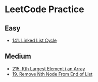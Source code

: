 
# LeetCode Practice

## Easy
- [141. Linked List Cycle](!https://leetcode.com/problems/linked-list-cycle/)
## Medium
- [215. Kth Largest Element i an Array](!https://leetcode.com/problems/kth-largest-element-in-an-array/)
- [19. Remove Nth Node From End of List](!https://leetcode.com/problems/remove-nth-node-from-end-of-list/)